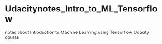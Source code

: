 # Udacitynotes_Intro_to_ML_Tensorflow
notes about Introduction to Machine Learning using Tensorflow Udacity course
